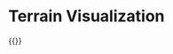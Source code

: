 # Terrain Visualization

{{<p5-iframe sketch="/showcase/sketches/terrain.js" width="600" height="600">}}

